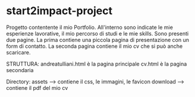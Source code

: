 # start2impact-project
Progetto contentente il mio Portfolio.
All'interno sono indicate le mie esperienze lavorative, il mio percorso di studi e le mie skills.
Sono presenti due pagine. La prima contiene una piccola pagina di presentazione con un form di contatto. 
La seconda pagina contiene il mio cv che si può anche scaricare.

STRUTTURA:
andreatulliani.html è la pagina principale
cv.html è la pagina secondaria

Directory:
assets --> contiene il css, le immagini, le favicon
download --> contiene il pdf del mio cv

